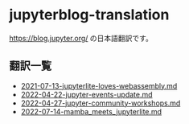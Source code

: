 # jupyterblog-translation

https://blog.jupyter.org/ の日本語翻訳です。

## 翻訳一覧

* [2021-07-13-jupyterlite-loves-webassembly.md](./posts/2021-07-13-jupyterlite-loves-webassembly.md)
* [2022-04-22-jupyter-events-update.md](./posts/2022-04-22-jupyter-events-update.md)
* [2022-04-27-jupyter-community-workshops.md](./posts/2022-04-27-jupyter-community-workshops.md)
* [2022-07-14-mamba_meets_jupyterlite.md](./posts/2022-07-14-mamba_meets_jupyterlite.md)
